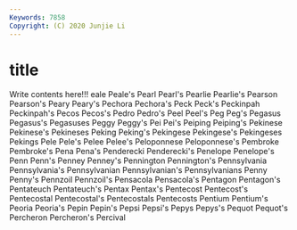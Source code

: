 ```yaml
---
Keywords: 7858
Copyright: (C) 2020 Junjie Li
---
```


# title

Write contents here!!!
eale 
Peale's 
Pearl 
Pearl's 
Pearlie 
Pearlie's 
Pearson 
Pearson's 
Peary
Peary's 
Pechora 
Pechora's 
Peck 
Peck's 
Peckinpah 
Peckinpah's 
Pecos 
Pecos's 
Pedro
Pedro's 
Peel 
Peel's 
Peg 
Peg's 
Pegasus 
Pegasus's 
Pegasuses 
Peggy 
Peggy's
Pei 
Pei's 
Peiping 
Peiping's 
Pekinese 
Pekinese's 
Pekineses 
Peking 
Peking's 
Pekingese
Pekingese's 
Pekingeses 
Pekings 
Pele 
Pele's 
Pelee 
Pelee's 
Peloponnese 
Peloponnese's 
Pembroke
Pembroke's 
Pena 
Pena's 
Penderecki 
Penderecki's 
Penelope 
Penelope's 
Penn 
Penn's 
Penney
Penney's 
Pennington 
Pennington's 
Pennsylvania 
Pennsylvania's 
Pennsylvanian 
Pennsylvanian's 
Pennsylvanians 
Penny 
Penny's
Pennzoil 
Pennzoil's 
Pensacola 
Pensacola's 
Pentagon 
Pentagon's 
Pentateuch 
Pentateuch's 
Pentax 
Pentax's
Pentecost 
Pentecost's 
Pentecostal 
Pentecostal's 
Pentecostals 
Pentecosts 
Pentium 
Pentium's 
Peoria 
Peoria's
Pepin 
Pepin's 
Pepsi 
Pepsi's 
Pepys 
Pepys's 
Pequot 
Pequot's 
Percheron 
Percheron's
Percival 
